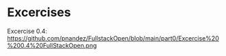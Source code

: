 <h1>Excercises</h1>

Excercise 0.4: https://github.com/pnandez/FullstackOpen/blob/main/part0/Excercise%20%200.4%20FullStackOpen.png
